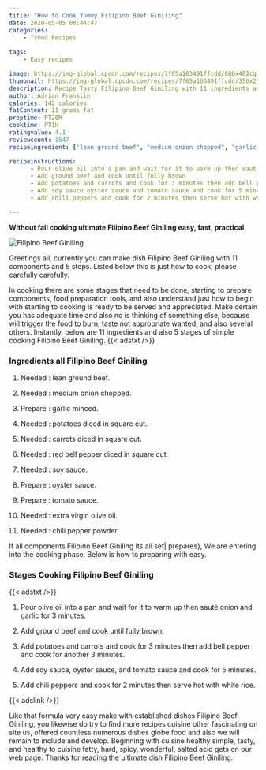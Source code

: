 ```yaml
---
title: "How to Cook Yummy Filipino Beef Giniling"
date: 2020-05-05 08:44:47
categories:
    - Trend Recipes
    
tags:
    - Easy recipes

image: https://img-global.cpcdn.com/recipes/7f65a163491ffcdd/680x482cq70/filipino-beef-giniling-recipe-main-photo.jpg
thumbnail: https://img-global.cpcdn.com/recipes/7f65a163491ffcdd/350x250cq70/filipino-beef-giniling-recipe-main-photo.jpg
description: Recipe Tasty Filipino Beef Giniling with 11 ingredients and 5 stages of easy cooking.
author: Adrian Franklin
calories: 142 calories
fatContent: 11 grams fat
preptime: PT26M
cooktime: PT1H
ratingvalue: 4.1
reviewcount: 1547
recipeingredient: ["lean ground beef", "medium onion chopped", "garlic minced", "potatoes diced in square cut", "carrots diced in square cut", "red bell pepper diced in square cut", "soy sauce", "oyster sauce", "tomato sauce", "extra virgin olive oil", "chili pepper powder"]

recipeinstructions: 
      - Pour olive oil into a pan and wait for it to warm up then saut onion and garlic for 3 minutes 
      - Add ground beef and cook until fully brown 
      - Add potatoes and carrots and cook for 3 minutes then add bell pepper and cook for another 3 minutes 
      - Add soy sauce oyster sauce and tomato sauce and cook for 5 minutes 
      - Add chili peppers and cook for 2 minutes then serve hot with white rice

---
```




**Without fail cooking ultimate Filipino Beef Giniling easy, fast, practical**. 


![Filipino Beef Giniling](https://img-global.cpcdn.com/recipes/7f65a163491ffcdd/680x482cq70/filipino-beef-giniling-recipe-main-photo.jpg "Filipino Beef Giniling")




Greetings all, currently you can make dish Filipino Beef Giniling with 11 components and 5 steps. Listed below this is just how to cook, please carefully carefully.

In cooking there are some stages that need to be done, starting to prepare components, food preparation tools, and also understand just how to begin with starting to cooking is ready to be served and appreciated. Make certain you has adequate time and also no is thinking of something else, because will trigger the food to burn, taste not appropriate wanted, and also several others. Instantly, below are 11 ingredients and also 5 stages of simple cooking Filipino Beef Giniling.
{{< adstxt />}}

### Ingredients all Filipino Beef Giniling


1. Needed  : lean ground beef.

1. Needed  : medium onion chopped.

1. Prepare  : garlic minced.

1. Needed  : potatoes diced in square cut.

1. Needed  : carrots diced in square cut.

1. Needed  : red bell pepper diced in square cut.

1. Needed  : soy sauce.

1. Prepare  : oyster sauce.

1. Prepare  : tomato sauce.

1. Needed  : extra virgin olive oil.

1. Needed  : chili pepper powder.



If all components Filipino Beef Giniling its all set| prepares}, We are entering into the cooking phase. Below is how to preparing with easy.

### Stages Cooking Filipino Beef Giniling

{{< adstxt />}}


1. Pour olive oil into a pan and wait for it to warm up then sauté onion and garlic for 3 minutes.



1. Add ground beef and cook until fully brown.



1. Add potatoes and carrots and cook for 3 minutes then add bell pepper and cook for another 3 minutes.



1. Add soy sauce, oyster sauce, and tomato sauce and cook for 5 minutes.



1. Add chili peppers and cook for 2 minutes then serve hot with white rice.





{{< adslink />}}

Like that formula very easy make with established dishes Filipino Beef Giniling, you likewise do try to find more recipes cuisine other fascinating on site us, offered countless numerous dishes globe food and also we will remain to include and develop. Beginning with cuisine healthy simple, tasty, and healthy to cuisine fatty, hard, spicy, wonderful, salted acid gets on our web page. Thanks for reading the ultimate dish Filipino Beef Giniling.
